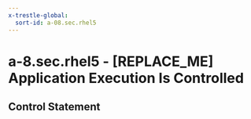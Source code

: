 ```yaml
---
x-trestle-global:
  sort-id: a-08.sec.rhel5
---
```


# a-8.sec.rhel5 - \[REPLACE_ME\] Application Execution Is Controlled

## Control Statement
